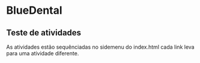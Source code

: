 # BlueDental


Teste de atividades
------------------------------------------------------------------
As atividades estão sequênciadas no sidemenu do index.html cada link leva para uma atividade diferente.
